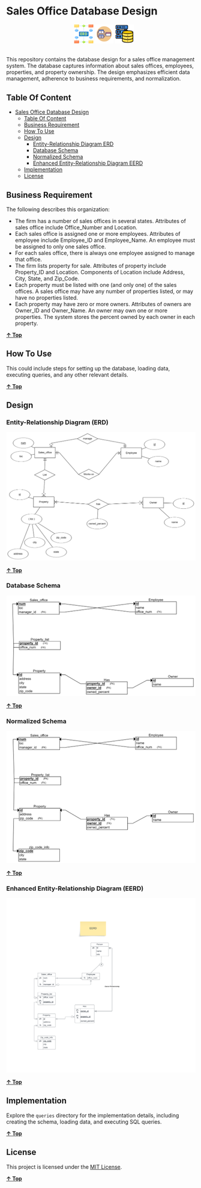 # Sales Office Database Design

<div align="center" width=100%>
    &emsp;
    <img src="./img/erd.png" alt="erd" width=10%" />
    <img src="./img/eerd.png" alt="eerd" width=10%" />
    <img src="./img/database-storage.png" alt="DB" width=10%" />
</div>
<br>

This repository contains the database design for a sales office management system. The database captures information about sales offices, employees, properties, and property ownership. The design emphasizes efficient data management, adherence to business requirements, and normalization.

## Table Of Content

<!-- TOC -->

- [Sales Office Database Design](#sales-office-database-design)
    - [Table Of Content](#table-of-content)
    - [Business Requirement](#business-requirement)
    - [How To Use](#how-to-use)
    - [Design](#design)
        - [Entity-Relationship Diagram ERD](#entity-relationship-diagram-erd)
        - [Database Schema](#database-schema)
        - [Normalized Schema](#normalized-schema)
        - [Enhanced Entity-Relationship Diagram EERD](#enhanced-entity-relationship-diagram-eerd)
    - [Implementation](#implementation)
    - [License](#license)

<!-- /TOC -->

## Business Requirement

The following describes this organization:

- The firm has a number of sales offices in several states. Attributes of sales office include Office_Number and Location.
- Each sales office is assigned one or more employees. Attributes of employee include Employee_ID and Employee_Name. An employee must be assigned to only one sales office.
- For each sales office, there is always one employee assigned to manage that office.
- The firm lists property for sale. Attributes of property include Property_ID and Location. Components of Location include Address, City, State, and Zip_Code.
- Each property must be listed with one (and only one) of the sales offices. A sales office may have any number of properties listed, or may have no properties listed.
- Each property may have zero or more owners. Attributes of owners are Owner_ID and Owner_Name. An owner may own one or more properties. The system stores the percent owned by each owner in each property.

**[&uarr; Top](#table-of-centent)**

## How To Use

This could include steps for setting up the database, loading data, executing queries, and any other relevant details.

**[&uarr; Top](#table-of-centent)**

## Design

### Entity-Relationship Diagram (ERD)

![ERD](./design/sales_office_erd.png)

**[&uarr; Top](#table-of-centent)**

### Database Schema

![Schema](./design/sales_office_schema.png)

**[&uarr; Top](#table-of-centent)**

### Normalized Schema

![Normalized-Schema](./design/sales_office_schema_normalized.png)

**[&uarr; Top](#table-of-centent)**

### Enhanced Entity-Relationship Diagram (EERD)

![EERD](./design/sales_office_eerd.png)

**[&uarr; Top](#table-of-centent)**

## Implementation

Explore the `queries` directory for the implementation details, including creating the schema, loading data, and executing SQL queries.

**[&uarr; Top](#table-of-centent)**

## License

This project is licensed under the [MIT License](LICENSE).

**[&uarr; Top](#table-of-centent)**
